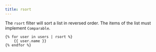 ```yaml
---
title: rsort
---
```


The `rsort` filter will sort a list in reversed order. The items of the list must implement `Comparable`.
```twig
{% for user in users | rsort %}
	{{ user.name }}
{% endfor %}
```
